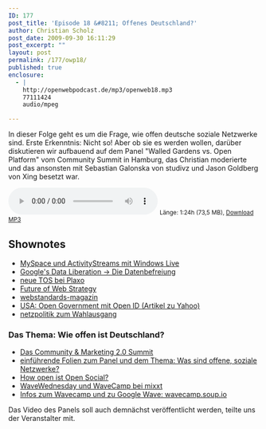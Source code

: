 ```yaml
---
ID: 177
post_title: 'Episode 18 &#8211; Offenes Deutschland?'
author: Christian Scholz
post_date: 2009-09-30 16:11:29
post_excerpt: ""
layout: post
permalink: /177/owp18/
published: true
enclosure:
  - |
    http://openwebpodcast.de/mp3/openweb18.mp3
    77111424
    audio/mpeg

---
```

In dieser Folge geht es um die Frage, wie offen deutsche soziale Netzwerke sind. Erste Erkenntnis: Nicht so! Aber ob sie es werden wollen, darüber diskutieren wir aufbauend auf dem Panel "Walled Gardens vs. Open Platform" vom Community Summit in Hamburg, das Christian moderierte und das ansonsten mit Sebastian Galonska von studivz und Jason Goldberg von Xing besetzt war.

<audio controls>
  <source src="http://openwebpodcast.de/mp3/openweb18.mp3" type="audio/mpeg">
  Ihr Browser unterstützt diesen Audio-Player nicht.
</audio>
<small>Länge: 1:24h (73,5 MB), <a href="http://openwebpodcast.de/mp3/openweb18.mp3">Download MP3</a></small>
<h2>Shownotes</h2>
<ul>
	<li><a href="http://www.readwriteweb.com/archives/myspaceid_comes_to_windows_live.php">MySpace und ActivityStreams mit Windows Live</a></li>
	<li><a href="http://www.heise.de/newsticker/Google-verkuendet-Offensive-zur-Datenbefreiung--/meldung/145092">Google's Data Liberation -&gt; Die Datenbefreiung</a></li>
	<li><a href="http://blog.plaxo.com/archives/2009/09/in_preparation.html">neue TOS bei Plaxo</a></li>
	<li><a href="http://futureofwebstrategy.com/">Future of Web Strategy</a></li>
	<li><a href="http://www.webstandards-magazin.de/">webstandards-magazin</a></li>
	<li><a href="http://developer.yahoo.net/blog/archives/2009/09/openid_opengovernment.html">USA: Open Government mit Open ID (Artikel zu Yahoo)</a></li>
	<li><a href="http://">netzpolitik zum Wahlausgang</a></li>
</ul>
<h3>Das Thema: Wie offen ist Deutschland?</h3>
<ul>
	<li><a href="http://www.community-summit.de/">Das Community &amp; Marketing 2.0 Summit</a></li>
	<li><a href="http://mrtopf.de/blog/en/open-platforms-video/">einführende Folien zum Panel und dem Thema: Was sind offene, soziale Netzwerke?</a></li>
	<li><a href="http://mrtopf.de/blog/en/how-open-is-open-social-anyway/">How open ist Open Social?</a></li>
	<li><a href="http://wavecamp.mixxt.org/">WaveWednesday und WaveCamp bei mixxt</a></li>
	<li><a href="http://wavecamp.soup.io/">Infos zum Wavecamp und zu Google Wave: wavecamp.soup.io</a></li>
</ul>
Das Video des Panels soll auch demnächst veröffentlicht werden, teilte uns der Veranstalter mit.
